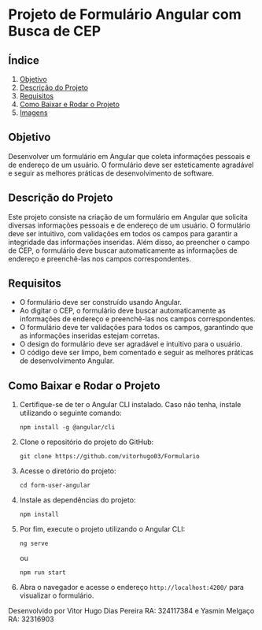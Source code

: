 # Projeto de Formulário Angular com Busca de CEP

## Índice

1. [Objetivo](#objetivo)
2. [Descrição do Projeto](#descricao-do-projeto)
3. [Requisitos](#requisitos)
4. [Como Baixar e Rodar o Projeto](#como-baixar-e-rodar-o-projeto)
5. [Imagens](#imagens)

## Objetivo <a name="objetivo"></a>

Desenvolver um formulário em Angular que coleta informações pessoais e de endereço de um usuário. O formulário deve ser esteticamente agradável e seguir as melhores práticas de desenvolvimento de software.

## Descrição do Projeto <a name="descricao-do-projeto"></a>

Este projeto consiste na criação de um formulário em Angular que solicita diversas informações pessoais e de endereço de um usuário. O formulário deve ser intuitivo, com validações em todos os campos para garantir a integridade das informações inseridas. Além disso, ao preencher o campo de CEP, o formulário deve buscar automaticamente as informações de endereço e preenchê-las nos campos correspondentes.

## Requisitos <a name="requisitos"></a>

- O formulário deve ser construído usando Angular.
- Ao digitar o CEP, o formulário deve buscar automaticamente as informações de endereço e preenchê-las nos campos correspondentes.
- O formulário deve ter validações para todos os campos, garantindo que as informações inseridas estejam corretas.
- O design do formulário deve ser agradável e intuitivo para o usuário.
- O código deve ser limpo, bem comentado e seguir as melhores práticas de desenvolvimento Angular.

## Como Baixar e Rodar o Projeto <a name="como-baixar-e-rodar-o-projeto"></a>

1. Certifique-se de ter o Angular CLI instalado. Caso não tenha, instale utilizando o seguinte comando:

   ```
   npm install -g @angular/cli
   ```

2. Clone o repositório do projeto do GitHub:

   ```
   git clone https://github.com/vitorhugo03/Formulario
   ```

3. Acesse o diretório do projeto:

   ```
   cd form-user-angular
   ```

4. Instale as dependências do projeto:

   ```
   npm install
   ```

5. Por fim, execute o projeto utilizando o Angular CLI:

   ```
   ng serve
   ```

   ou

   ```
   npm run start
   ```

6. Abra o navegador e acesse o endereço `http://localhost:4200/` para visualizar o formulário.



Desenvolvido por Vitor Hugo Dias Pereira RA: 324117384 e Yasmin Melgaço RA: 32316903
